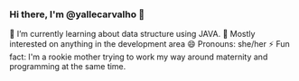 ### Hi there, I'm @yallecarvalho 👋


🌱 I’m currently learning about data structure using JAVA.
👀 Mostly interested on anything in the development area
😄 Pronouns: she/her
⚡ Fun fact: I'm a rookie mother trying to work my way around maternity and programming at the same time. 

